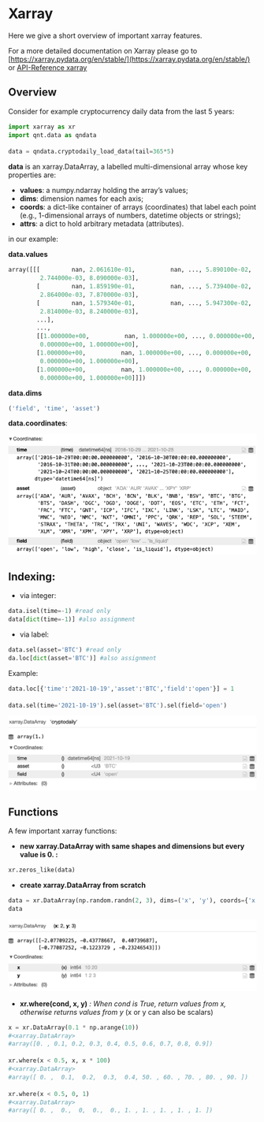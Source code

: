 # Xarray
Here we give a short overview of important xarray features.

For a more detailed documentation on Xarray please go to [https://xarray.pydata.org/en/stable/](https://xarray.pydata.org/en/stable/) or [API-Reference xarray](https://quantiacs.com/documentation/en/reference/operators.html#xarray)

## Overview
Consider for example cryptocurrency daily data from the last 5 years:
```Python
import xarray as xr
import qnt.data as qndata

data = qndata.cryptodaily_load_data(tail=365*5)
```


**data** is an xarray.DataArray, a labelled multi-dimensional array whose key properties are:

* **values**: a numpy.ndarray holding the array’s values;
* **dims**: dimension names for each axis;
* **coords**: a dict-like container of arrays (coordinates) that label each point (e.g., 1-dimensional arrays of numbers, datetime objects or strings);
* **attrs**: a dict to hold arbitrary metadata (attributes).

in our example:

**data.values**
```Python
array([[[         nan, 2.061610e-01,          nan, ..., 5.890100e-02,
         2.744000e-03, 8.090000e-03],
        [         nan, 1.859190e-01,          nan, ..., 5.739400e-02,
         2.864000e-03, 7.870000e-03],
        [         nan, 1.579340e-01,          nan, ..., 5.947300e-02,
         2.814000e-03, 8.240000e-03],
        ...],
        ...,
        [[1.000000e+00,          nan, 1.000000e+00, ..., 0.000000e+00,
         0.000000e+00, 1.000000e+00],
        [1.000000e+00,          nan, 1.000000e+00, ..., 0.000000e+00,
         0.000000e+00, 1.000000e+00],
        [1.000000e+00,          nan, 1.000000e+00, ..., 0.000000e+00,
         0.000000e+00, 1.000000e+00]]])
```

**data.dims**
```Python
('field', 'time', 'asset')
```

**data.coordinates**:

![crypto coords](./pictures/crypto_coord_daily.png)





## Indexing:

* via integer:

```python
data.isel(time=-1) #read only
data[dict(time=-1)] #also assignment
```
* via label:

```python
data.sel(asset='BTC') #read only
da.loc[dict(asset='BTC')] #also assignment
```

Example:
```python
data.loc[{'time':'2021-10-19','asset':'BTC','field':'open'}] = 1

data.sel(time='2021-10-19').sel(asset='BTC').sel(field='open')
```
![BTC index example](./pictures/BTC_1_indexing.png)

## Functions
A few important xarray functions:

* **new xarray.DataArray with same shapes and dimensions but every value is 0. :**

```python
xr.zeros_like(data)
```

* **create xarray.DataArray from scratch**

```Python
data = xr.DataArray(np.random.randn(2, 3), dims=('x', 'y'), coords={'x': [10, 20],'y':[1,2,3]})
data
```
![xarray scratch](./pictures/xarray_scratch.png)

* **xr.where(cond, x, y)** *: When cond is True, return values from x, otherwise returns values from y* (x or y can also be scalars)

```Python
x = xr.DataArray(0.1 * np.arange(10))
#<xarray.DataArray>
#array([0. , 0.1, 0.2, 0.3, 0.4, 0.5, 0.6, 0.7, 0.8, 0.9])

xr.where(x < 0.5, x, x * 100)
#<xarray.DataArray>
#array([ 0. ,  0.1,  0.2,  0.3,  0.4, 50. , 60. , 70. , 80. , 90. ])

xr.where(x < 0.5, 0, 1)
#<xarray.DataArray>
#array([ 0. ,  0.,  0,  0.,  0., 1. , 1. , 1. , 1. , 1. ])
```

